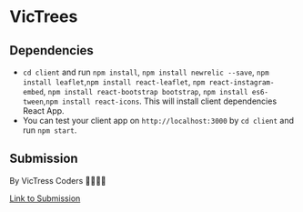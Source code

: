 # VicTrees

## Dependencies

- `cd client` and run `npm install`, `npm install newrelic --save`, `npm install leaflet`,`npm install react-leaflet`, `npm react-instagram-embed`, `npm install react-bootstrap bootstrap`, `npm install es6-tween`,`npm install react-icons`. This will install client dependencies React App.
- You can test your client app on `http://localhost:3000` by `cd client` and run `npm start`.

## Submission

By VicTress Coders 👩🏻‍💻✨

[Link to Submission](https://www.therelicans.com/lilliantoh/victrees-fight-deforestation-victoriously-4hg0-temp-slug-8160173?preview=d7320189d9dc1b8c34399b6ebc1a99391b6ed019b8b4ca2a21afe95a42b3364a0579ce1fdb9771837a2f967aa72e99ad717b47f3a2c67ba1fff9700b)

